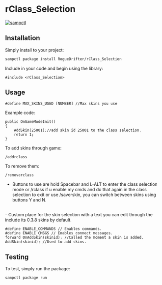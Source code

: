 # rClass_Selection

[![sampctl](https://shields.southcla.ws/badge/sampctl-rClass_Selection-2f2f2f.svg?style=for-the-badge)](https://github.com/RogueDrifter/rClass_Selection)

## Installation

Simply install to your project:

```bash
sampctl package install RogueDrifter/rClass_Selection
```

Include in your code and begin using the library:

```pawn
#include <rClass_Selection>
```

## Usage

```pawn
#define MAX_SKINS_USED [NUMBER] //Max skins you use
```

Example code:
```pawn
public OnGameModeInit() 
{ 
    AddSkin(25001);//add skin id 25001 to the class selection. 
    return 1; 
}  
```

To add skins through game:
```pawn
/addrclass
```
To remove them:
```pawn
/removerclass
```

  - Buttons to use are hold Spacebar and L-ALT to enter the class selection mode or /rclass if u enable my cmds and do that again in the class selection to exit or use /saverskin, you can switch between skins using buttons Y and N.<br/>
<br/>
 - Custom place for the skin selection with a text you can edit through the include its 0.3.8 skins by default.<br/>

```pawn
#define ENABLE_COMMANDS // Enables commands.
#define ENABLE_CMSGS // Enables connect messages.
forward OnAddSkin(skinid); //Called the moment a skin is added.
AddSkin(skinid); //Used to add skins.
```

## Testing

To test, simply run the package:

```bash
sampctl package run
```
